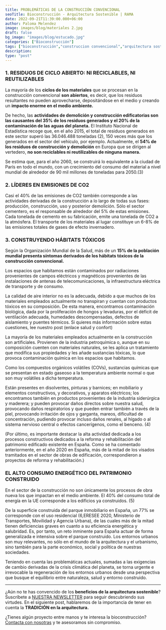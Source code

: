 ```yaml
---
title: PROBLEMÁTICAS DE LA CONSTRUCCIÓN CONVENCIONAL
seoTitle: Bioconstrucción - Arquitectura Sostenible | RAMA
date: 2022-09-21T11:39:00.000+06:00
author: Paloma Melendez
image: images/blog/materiales 2.jpg
draft: false
bg_image: "images/blog/estucado.jpg"
categories: ["Bioconstrucción"]
tags: ["bioconstrucción","construccion convencional","arquitectura sostenible"]
description: 
type: "post" 
---
```



### 1. RESIDUOS DE CICLO ABIERTO: NI RECICLABLES, NI REUTILIZABLES

La mayoría de los **ciclos de los materiales** que se procesan en la construcción convencional **son abiertos**, es decir, que los residuos resultantes no pueden aprovecharse, depositándose en el medio y creando un **impacto enorme en el medio ambiente.**

De hecho, las **actividades de demolición y construcción edificatorias son las causantes del 35% de los residuos generados y el 20% de la contaminación de las aguas del planeta.** 
El Instituto Nacional de Estadística recoge que, en el año 2015, el total de residuos generados en este sector superó las 36.046.488 toneladas (2), 150 veces más que los generados en el sector del vehículo, por ejemplo. Actualmente, el **54% de los residuos de construcción y demolición** en Europa que se dirigen al vertedero, **no son reciclables ni reutilizables de ninguna manera.**

Se estima que, para el año 2060, se construirá lo equivalente a la ciudad de París en todo el mundo, con un crecimiento del consumo del material a nivel mundial de alrededor de 90 mil millones de toneladas para 2050.(3)



### 2. LÍDERES EN EMISIONES DE CO2

Casi el 40% de las emisiones de CO2 también corresponde a las actividades derivadas de la construcción a lo largo de todas sus fases: producción, construcción, uso y posterior demolición. Sólo el sector cementero, es el responsable de alrededor del 5% de estas emisiones. Cada tonelada de cemento en su fabricación, emite una tonelada de CO2 a la atmósfera. El transporte de los materiales al lugar constituye un 6-8% de las emisiones totales de gases de efecto invernadero.

### 3. CONSTRUYENDO HÁBITATS TÓXICOS

Según la Organización Mundial de la Salud, más de un **15% de la población mundial presenta síntomas derivados de los hábitats tóxicos de la construcción convencional.**

Los espacios que habitamos están contaminados por radiaciones provenientes de campos eléctricos y magnéticos provenientes de las instalaciones de antenas de telecomunicaciones, la infraestructura eléctrica de transporte y de consumo.

La calidad de aire interior no es la adecuada, debido a que muchos de los materiales empleados actualmente no transpiran y cuentan con productos tóxicos en su composición. De esta manera, encontramos contaminación biológica, dada por la proliferación de hongos y levaduras, por el déficit de ventilación adecuada, humedades descompensadas, defectos de aislamiento y puentes térmicos. Si quieres más información sobre estas cuestiones, lee nuestro post (enlace salud y confort) 

La mayoría de los materiales empleados actualmente en la construcción son artificiales. Provienen de la industria petroquímica o, aunque en su composición cuenten con materiales naturales, se les aplica un tratamiento que modifica sus propiedades y les añade sustancias tóxicas, lo que provoca contaminación química en los espacios que habitamos.

Como los compuestos orgánicos volátiles (COVs), sustancias químicas que se presentan en estado gaseoso a la temperatura ambiente normal o que son muy volátiles a dicha temperatura. 

Están presentes en disolventes, pinturas y barnices; en mobiliario y elementos constructivos, y decorativos, y aparatos eléctricos; los encontramos también en productos provenientes de la industria siderúrgica y maderera; y pueden provocar daños directos sobre nuestra salud, provocando daños respiratorios y que pueden entrar también a través de la piel, provocando irritación de ojos y garganta, mareos, dificultad de concentración, pudiendo provocar incluso daños renales, al hígado o al sistema nervioso central o efectos cancerígenos, como el benceno. (4)

(Por último, es importante destacar la alta actividad dedicada a los procesos constructivos dedicados a la reforma y rehabilitación del patrimonio edificado existente en España. Como se ha comentado anteriormente, en el año 2020 en España, más de la mitad de los visados tramitados en el sector de obras de edificación, correspondieron a proyectos de reforma y rehabilitación.)


### EL ALTO CONSUMO ENERGÉTICO  DEL PATRIMONIO CONSTRUIDO

En el sector de la construcción no son únicamente los procesos de obra nueva los que impactan en el medio ambiente. 
El 40% del consumo total de energía en la UE corresponde a los edificios ya construidos. (5)

De la superficie construida del parque inmobiliario en España, un 77% se corresponde con el uso residencial (6,ERESEE 2020, Ministerio de Transportes, Movilidad y Agencia Urbana), de las cuales más de la mitad tienen deficiencias graves en cuanto a su eficiencia energética y salubridad. Es, por tanto, un reto inminente para España actuar de forma generalizada e intensiva sobre el parque construido.
Los entornos urbanos son muy relevantes, no sólo en el mundo de la arquitectura y el urbanismo, sino también para la parte económico, social y política de nuestras sociedades.

Teniendo en cuenta las problemáticas actuales, sumadas a las exigencias de cambio derivadas de la crisis climática del planeta, se torna urgente e irrevocable la regeneración de los entornos urbanos desde una perspectiva que busque el equilibrio entre naturaleza, salud y entorno construido.


______________________

¿Aún no te has convencido de los **beneficios de la arquitectura sostenible**? Suscríbete a [NUESTRA NEWSLETTER](https://tinyletter.com/RAMA_Arquitectas) para seguir descubriendo sus virtudes. En el siguiente post, hablaremos de la importancia de tener en cuenta la **TRADICIÓN en la arquitectura.**

¿Tienes algún proyecto entre manos y te interesa la bioconstrucción? [Contacta con nosotras](https://www.rama-arquitectas.es/contacto) y te asesoramos sin compromiso. 


